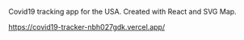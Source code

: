 Covid19 tracking app for the USA. Created with React and SVG Map.

https://covid19-tracker-nbh027gdk.vercel.app/
